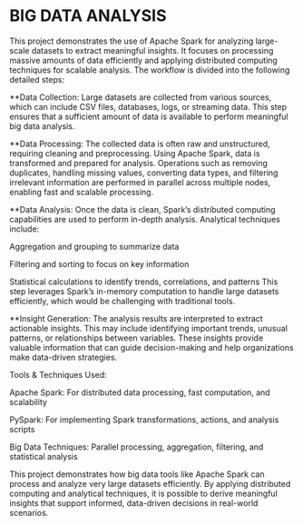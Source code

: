 # BIG DATA ANALYSIS
This project demonstrates the use of Apache Spark for analyzing large-scale datasets to extract meaningful insights. It focuses on processing massive amounts of data efficiently and applying distributed computing techniques for scalable analysis. The workflow is divided into the following detailed steps:

**Data Collection:
Large datasets are collected from various sources, which can include CSV files, databases, logs, or streaming data. This step ensures that a sufficient amount of data is available to perform meaningful big data analysis.

**Data Processing:
The collected data is often raw and unstructured, requiring cleaning and preprocessing. Using Apache Spark, data is transformed and prepared for analysis. Operations such as removing duplicates, handling missing values, converting data types, and filtering irrelevant information are performed in parallel across multiple nodes, enabling fast and scalable processing.

**Data Analysis:
Once the data is clean, Spark’s distributed computing capabilities are used to perform in-depth analysis. Analytical techniques include:

Aggregation and grouping to summarize data

Filtering and sorting to focus on key information

Statistical calculations to identify trends, correlations, and patterns
This step leverages Spark’s in-memory computation to handle large datasets efficiently, which would be challenging with traditional tools.

**Insight Generation:
The analysis results are interpreted to extract actionable insights. This may include identifying important trends, unusual patterns, or relationships between variables. These insights provide valuable information that can guide decision-making and help organizations make data-driven strategies.

Tools & Techniques Used:

Apache Spark: For distributed data processing, fast computation, and scalability

PySpark: For implementing Spark transformations, actions, and analysis scripts

Big Data Techniques: Parallel processing, aggregation, filtering, and statistical analysis

This project demonstrates how big data tools like Apache Spark can process and analyze very large datasets efficiently. By applying distributed computing and analytical techniques, it is possible to derive meaningful insights that support informed, data-driven decisions in real-world scenarios.




